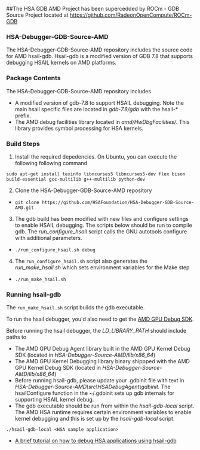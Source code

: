 ##The HSA GDB AMD Project has been supercedded by ROCm - GDB Source Project located at https://github.com/RadeonOpenCompute/ROCm-GDB

### HSA-Debugger-GDB-Source-AMD
The HSA-Debugger-GDB-Source-AMD repository includes the source code for AMD hsail-gdb. Hsail-gdb is a modified version of GDB 7.8 that supports debugging HSAIL kernels on AMD platforms.

### Package Contents
The HSA-Debugger-GDB-Source-AMD repository includes
- A modified version of gdb-7.8 to support HSAIL debugging. Note the main hsail specific files are located in *gdb-7.8/gdb* with the hsail-* prefix.
- The AMD debug facilities library located in *amd/HwDbgFacilities/*. This library provides symbol processing for HSA kernels.

### Build Steps
1. Install the required depedencies. On Ubuntu, you can execute the following following command
```
sudo apt-get install texinfo libncurses5 libncurses5-dev flex bison build-essential gcc-multilib g++-multilib python-dev
```

2. Clone the HSA-Debugger-GDB-Source-AMD repository
  * `git clone https://github.com/HSAFoundation/HSA-Debugger-GDB-Source-AMD.git`
3. The gdb build has been modified with new files and configure settings to enable HSAIL debugging. The scripts below should be run to compile gdb.
The *run_configure_hsail* script calls the GNU autotools configure with additional parameters.
  * `./run_configure_hsail.sh debug`
4. The `run_configure_hsail.sh` script also generates the *run_make_hsail.sh* which sets environment variables for the Make step
  * `./run_make_hsail.sh`

### Running hsail-gdb
The `run_make_hsail.sh` script builds the gdb executable.

To run the hsail debugger, you'd also need to get the [AMD GPU Debug SDK](https://github.com/HSAFoundation/HSA-Debugger-Source-AMD).

Before running the hsail debugger, the *LD_LIBRARY_PATH* should include paths to
- The AMD GPU Debug Agent library built in the AMD GPU Kernel Debug SDK (located in *HSA-Debugger-Source-AMD/lib/x86_64*)
- The AMD GPU Kernel Debugging library binary shippped with the AMD GPU Kernel Debug SDK (located in *HSA-Debugger-Source-AMD/lib/x86_64*)
- Before running hsail-gdb, please update your .gdbinit file  with text in *HSA-Debugger-Source-AMD\src\HSADebugAgent\gdbinit*. The hsailConfigure function in the ~/.gdbinit sets up gdb internals for supporting HSAIL kernel debug.
- The gdb executable should be run from within the *hsail-gdb-local* script. The AMD HSA runtime requires certain environment variables to enable kernel debugging and this is set up by the *hsail-gdb-local* script.
```
./hsail-gdb-local <HSA sample application>
```
- [A brief tutorial on how to debug HSA applications using hsail-gdb](https://github.com/HSAFoundation/HSA-Debugger-AMD/blob/master/TUTORIAL.md)
